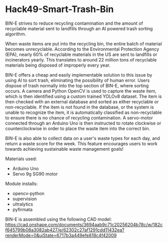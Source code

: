 # Hack49-Smart-Trash-Bin

BIN-E strives to reduce recycling contamination and the amount of recyclable material sent to landfills through an AI powered trash sorting algorithm.

When waste items are put into the recycling bin, the entire batch of material becomes unrecyclable. According to the Environmental Protection Agency (EPA), nearly 60% of recyclable materials in the US are sent to landfills or incinerators yearly. This translates to around 22 million tons of recyclable materials being disposed of improperly every year.

BIN-E offers a cheap and easily implementable solution to this issue by using AI to sort trash, eliminating the possibility of human error. Users dispose of trash normally into the top section of BIN-E, where sorting occurs. A camera and Python OpenCV is used to capture the waste item, which is then identified using a custom trained YOLOv8 dataset. The item is then checked with an external database and sorted as either recyclable or non-recyclable. If the item is not found in the database, or the system is unable to recognize the item, it is automatically classified as non-recyclable to ensure there is no chance of recycling contamination. A servo-motor connected through an Arduino Uno is then instructed to rotate clockwise or counterclockwise in order to place the waste item into the correct bin.

BIN-E is also able to collect data on a user's waste types for each day, and return a waste score for the week. This feature encourages users to work towards achieving sustainable waste management goals!

Materials used:
- Arduino Uno
- Servo 9g SG90 motor

Module installs:
- opencv-python
- supervision
- ultralytics
- pyfirmata

BIN-E is assembled using the following CAD model:
https://cad.onshape.com/documents/3694aab9c71c20256204b78c/w/182cf645799b08a3082ab427/e/62302c27af1291cdd11432ea?renderMode=0&uiState=6717b3a449efe818c4f42009
